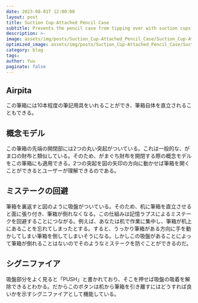 ```yaml
---
date: 2023-08-01T 12:00:00
layout: post
title: Suction Cup-Attached Pencil Case
subtitle: Prevents the pencil case from tipping over with suction cups
description: >-
image: assets/img/posts/Suction_Cup-Attached_Pencil_Case/Suction_Cup-Attached_Pencil_Case.jpg
optimized_image: assets/img/posts/Suction_Cup-Attached_Pencil_Case/Suction_Cup-Attached_Pencil_Case_resized_thumbnail.jpg
category: blog
tags: 
author: Yuu
paginate: false
---
```


## Airpita

この筆箱には10本程度の筆記用具をいれることができ、筆箱自体を直立されることもできる。

## 概念モデル

この筆箱の先端の開閉部には2つの丸い突起がついている。これは一般的な、がま口の財布と類似している。そのため、がまぐち財布を開閉する際の概念モデルをこの筆箱にも適用できる。2つの突起を図の矢印の方向に動かせば筆箱を開くことができるとユーザーが理解できるのである。

## ミステークの回避

筆箱を裏返すと図のように吸盤がついている。そのため、机に筆箱を直立させると面に張り付き、筆箱が倒れなくなる。この仕組みは記憶ラプスによるミステークを回避することにつながる。例えば、あなたは机で作業に集中し、筆箱が机上にあることを忘れてしまったとする。すると、うっかり筆箱がある方向に手を動かしてしまい筆箱を倒してしまいそうになる。しかしこの吸盤があることによって筆箱が倒れることはないのでそのようなミステークを防ぐことができるのだ。

## シグニファイア

吸盤部分をよく見ると「PUSH」と書かれており、そこを押せば吸盤の吸着を解除できるとわかる。だからこのボタンは机から筆箱を引き離すにはどうすれば良いかを示すシグニファイアとして機能している。